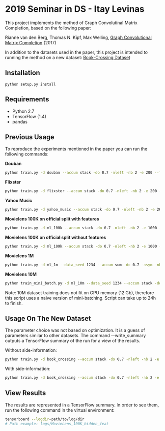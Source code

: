 # 2019 Seminar in DS - Itay Levinas
This project implements the method of Graph Convolutinal Matrix Completion, based on the following paper:

Rianne van den Berg, Thomas N. Kipf, Max Welling, [Graph Convolutional Matrix Completion](https://arxiv.org/abs/1706.02263) (2017)

In addition to the datasets used in the paper, this project is intended to running the method on a new dataset:
[Book-Crossing Dataset](http://www2.informatik.uni-freiburg.de/~cziegler/BX/)
## Installation

```python setup.py install```

## Requirements

  * Python 2.7
  * TensorFlow (1.4)
  * pandas


## Previous Usage

To reproduce the experiments mentioned in the paper you can run the following commands:


**Douban**
```bash
python train.py -d douban --accum stack -do 0.7 -nleft -nb 2 -e 200 --features --feat_hidden 64 --testing 
```

**Flixster**
```bash
python train.py -d flixster --accum stack -do 0.7 -nleft -nb 2 -e 200 --features --feat_hidden 64 --testing
```

**Yahoo Music**
```bash
python train.py -d yahoo_music --accum stack -do 0.7 -nleft -nb 2 -e 200 --features --feat_hidden 64 --testing
```

**Movielens 100K on official split with features**
```bash
python train.py -d ml_100k --accum stack -do 0.7 -nleft -nb 2 -e 1000 --features --feat_hidden 10 --testing
```

**Movielens 100K on official split without features**
```bash
python train.py -d ml_100k --accum stack -do 0.7 -nleft -nb 2 -e 1000 --testing
```

**Movielens 1M**
```bash
python train.py -d ml_1m --data_seed 1234 --accum sum -do 0.7 -nsym -nb 2 -e 3500 --testing
```

**Movielens 10M** 
```bash
python train_mini_batch.py -d ml_10m --data_seed 1234 --accum stack -do 0.3 -nsym -nb 4 -e 20 --testing
```
Note: 10M dataset training does not fit on GPU memory (12 Gb), therefore this script uses a naive version of mini-batching.
Script can take up to 24h to finish.

## Usage On The New Dataset
The parameter choice was not based on optimization. It is a guess of parameters similar to other datasets.
The command --write_summary outputs a TensorFlow summary of the run for a view of the results.

Without side-information:
```bash
python train.py -d book_crossing --accum stack -do 0.7 -nleft -nb 2 -e 200 --testing --write_summary
```

With side-information:
```bash
python train.py -d book_crossing --accum stack -do 0.7 -nleft -nb 2 -e 200 --features --feat_hidden 10 --testing --write_summary
```

## View Results
The results are represented in a TensorFlow summary. In order to see them, run the following command in the virtual environment:
```bash
tensorboard --logdir=path/to/log/dir
# Path example: logs/MovieLens_100K_hidden_feat
```
